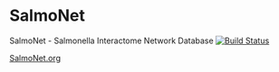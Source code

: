 # SalmoNet
SalmoNet - Salmonella Interactome Network Database [![Build Status](https://travis-ci.org/TGAC/SalmoNet.svg?branch=master)](https://travis-ci.org/TGAC/SalmoNet)

[SalmoNet.org](http://salmonet.org/)
